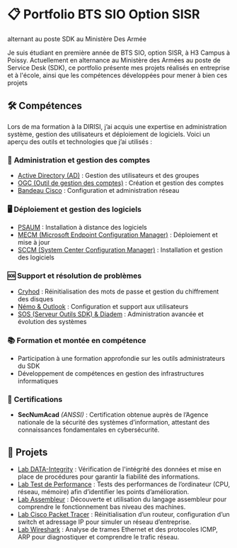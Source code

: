 # :clipboard: Portfolio BTS SIO Option SISR
alternant au poste SDK au Ministère Des Armée

Je suis étudiant en première année de BTS SIO, option SISR, à H3 Campus à Poissy. Actuellement en alternance au Ministère des Armées au poste de Service Desk (SDK), ce portfolio présente mes projets réalisés en entreprise et à l'école, ainsi que les compétences développées pour mener à bien ces projets 

## 🛠️ Compétences

Lors de ma formation à la DIRISI, j’ai acquis une expertise en administration système, gestion des utilisateurs et déploiement de logiciels. Voici un aperçu des outils et technologies que j’ai utilisés :

### 🔐 **Administration et gestion des comptes**
- [Active Directory (AD)](.Entreprise/formation_outils/AD) : Gestion des utilisateurs et des groupes
- [OGC (Outil de gestion des comptes)](.Entreprise/formation_outils/OGC) : Création et gestion des comptes
- [Bandeau Cisco](.Entreprise/formation_outils/Bandeau_Cisco) : Configuration et administration réseau

### 🖥️ **Déploiement et gestion des logiciels**
- [PSAUM](.Entreprise/formation_outils/PSAUM) : Installation à distance des logiciels
- [MECM (Microsoft Endpoint Configuration Manager)](.Entreprise/formation_outils/MECM) : Déploiement et mise à jour
- [SCCM (System Center Configuration Manager)](.Entreprise/formation_outils/SCCM) : Installation et gestion des logiciels

### 🆘 **Support et résolution de problèmes**
- [Cryhod](.Entreprise/formation_outils/CRYHOD) : Réinitialisation des mots de passe et gestion du chiffrement des disques
- [Némo & Outlook](.Entreprise/formation_outils/Némo_Outlook) : Configuration et support aux utilisateurs
- [SOS (Serveur Outils SDK) & Diadem](.Entreprise/formation_outils/SOS_Diadem) : Administration avancée et évolution des systèmes

### 📚 **Formation et montée en compétence**
- Participation à une formation approfondie sur les outils administrateurs du SDK
- Développement de compétences en gestion des infrastructures informatiques

### 🏅 **Certifications**

- **SecNumAcad** *(ANSSI)* : Certification obtenue auprès de l’Agence nationale de la sécurité des systèmes d’information, attestant des connaissances fondamentales en cybersécurité.

## :page_facing_up: Projets
- [Lab DATA-Integrity](./Cours/Lab_DATA-Integrity) : Vérification de l'intégrité des données et mise en place de procédures pour garantir la fiabilité des informations.
- [Lab Test de Performance](./Cours/Lab_Test_de_Performance) : Tests des performances de l’ordinateur (CPU, réseau, mémoire) afin d’identifier les points d’amélioration.
- [Lab Assembleur](./Cours/Lab_Assembleur) : Découverte et utilisation du langage assembleur pour comprendre le fonctionnement bas niveau des machines.
- [Lab Cisco Packet Tracer](./Cours/Lab_Cisco_Packet_Tracer) : Réinitialisation d’un routeur, configuration d’un switch et adressage IP pour simuler un réseau d’entreprise.
- [Lab Wireshark](./Cours/Lab_Wireshark) : Analyse de trames Ethernet et des protocoles ICMP, ARP pour diagnostiquer et comprendre le trafic réseau.
